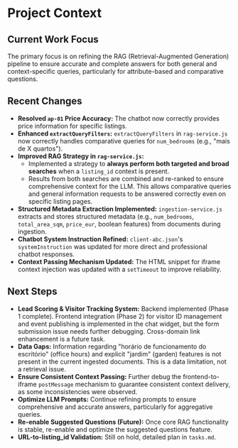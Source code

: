 # Project Context

## Current Work Focus
The primary focus is on refining the RAG (Retrieval-Augmented Generation) pipeline to ensure accurate and complete answers for both general and context-specific queries, particularly for attribute-based and comparative questions.

## Recent Changes
- **Resolved `ap-01` Price Accuracy:** The chatbot now correctly provides price information for specific listings.
- **Enhanced `extractQueryFilters`:** `extractQueryFilters` in `rag-service.js` now correctly handles comparative queries for `num_bedrooms` (e.g., "mais de X quartos").
- **Improved RAG Strategy in `rag-service.js`:**
    - Implemented a strategy to **always perform both targeted and broad searches** when a `listing_id` context is present.
    - Results from both searches are combined and re-ranked to ensure comprehensive context for the LLM. This allows comparative queries and general information requests to be answered correctly even on specific listing pages.
- **Structured Metadata Extraction Implemented:** `ingestion-service.js` extracts and stores structured metadata (e.g., `num_bedrooms`, `total_area_sqm`, `price_eur`, boolean features) from documents during ingestion.
- **Chatbot System Instruction Refined:** `client-abc.json`'s `systemInstruction` was updated for more direct and professional chatbot responses.
- **Context Passing Mechanism Updated:** The HTML snippet for iframe context injection was updated with a `setTimeout` to improve reliability.

## Next Steps
- **Lead Scoring & Visitor Tracking System:** Backend implemented (Phase 1 complete). Frontend integration (Phase 2) for visitor ID management and event publishing is implemented in the chat widget, but the form submission issue needs further debugging. Cross-domain link enhancement is a future task.
- **Data Gaps:** Information regarding "horário de funcionamento do escritório" (office hours) and explicit "jardim" (garden) features is not present in the current ingested documents. This is a data limitation, not a retrieval issue.
- **Ensure Consistent Context Passing:** Further debug the frontend-to-iframe `postMessage` mechanism to guarantee consistent context delivery, as some inconsistencies were observed.
- **Optimize LLM Prompts:** Continue refining prompts to ensure comprehensive and accurate answers, particularly for aggregative queries.
- **Re-enable Suggested Questions (Future):** Once core RAG functionality is stable, re-enable and optimize the suggested questions feature.
- **URL-to-listing_id Validation:** Still on hold, detailed plan in `tasks.md`.